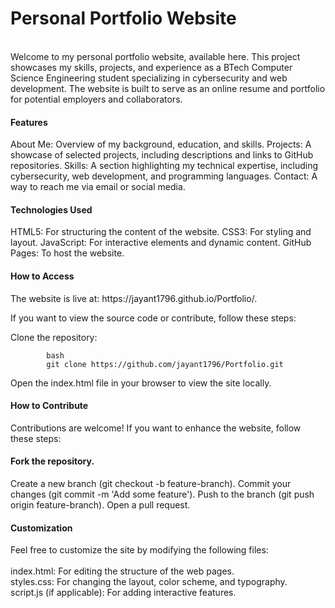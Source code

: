 <h1>Personal Portfolio Website</h1><br>
Welcome to my personal portfolio website, available here. This project showcases my skills, projects, and experience as a BTech Computer Science Engineering student specializing in cybersecurity and web development. The website is built to serve as an online resume and portfolio for potential employers and collaborators.

<h4>Features</h4>
About Me: Overview of my background, education, and skills.
Projects: A showcase of selected projects, including descriptions and links to GitHub repositories.
Skills: A section highlighting my technical expertise, including cybersecurity, web development, and programming languages.
Contact: A way to reach me via email or social media.
<h4>Technologies Used</h4>
HTML5: For structuring the content of the website.
CSS3: For styling and layout.
JavaScript: For interactive elements and dynamic content.
GitHub Pages: To host the website.
<h4>How to Access</h4>
The website is live at: https://jayant1796.github.io/Portfolio/.

If you want to view the source code or contribute, follow these steps:

Clone the repository:

            bash
            git clone https://github.com/jayant1796/Portfolio.git
            
Open the index.html file in your browser to view the site locally.
<h4>How to Contribute</h4>
Contributions are welcome! If you want to enhance the website, follow these steps:

<h4>Fork the repository.</h4>
Create a new branch (git checkout -b feature-branch).
Commit your changes (git commit -m 'Add some feature').
Push to the branch (git push origin feature-branch).
Open a pull request.
<h4>Customization</h4>
Feel free to customize the site by modifying the following files:
<br>

<br>
index.html: For editing the structure of the web pages.<br>
styles.css: For changing the layout, color scheme, and typography.<br>
script.js (if applicable): For adding interactive features.
